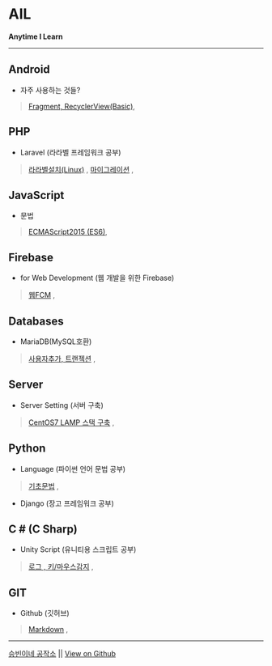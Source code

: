 # AIL

**Anytime I Learn**

---

## Android

- 자주 사용하는 것들?
> [Fragment, RecyclerView(Basic)](./android_many.md),

## PHP

- Laravel (라라벨 프레임워크 공부)
> [라라벨설치(Linux)](./php_laravel_installation.md) ,
> [마이그레이션](./php_laravel_migrations.md) ,


## JavaScript

- 문법
> [ECMAScript2015 (ES6)](./js_ecma6.md),


## Firebase

- for Web Development (웹 개발을 위한 Firebase)
> [웹FCM](./firebase_web_fcm.md) ,


## Databases

- MariaDB(MySQL호환)
> [사용자추가, 트랜젝션](./mariadb_sql.md) ,


## Server

- Server Setting (서버 구축)
> [CentOS7 LAMP 스택 구축](./server_centos7_lamp.md) ,


## Python

- Language (파이썬 언어 문법 공부)
> [기초문법](./language_python.md) ,

- Django (장고 프레임워크 공부)


## C \# (C Sharp)

- Unity Script (유니티용 스크립트 공부)
> [로그 , 키/마우스감지](./csharp_unity.md) ,

## GIT

- Github (깃허브)
> [Markdown](./git_hub_markdown.md) ,

---

<p>
  <a target="_blank" href="http://sbsoft.kr/home/">승빈이네 공작소</a> ||
  <a target="_blank" href="https://github.com/denlyou/AIL">View on Github</a>
</p>
